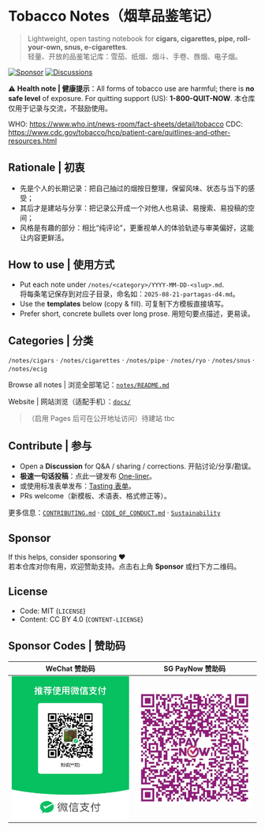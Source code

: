﻿# Tobacco Notes（烟草品鉴笔记）

> Lightweight, open tasting notebook for **cigars, cigarettes, pipe, roll-your-own, snus, e-cigarettes**.  
> 轻量、开放的品鉴笔记库：雪茄、纸烟、烟斗、手卷、唇烟、电子烟。

[![Sponsor](https://img.shields.io/badge/Sponsor-❤-ff4d6d?style=for-the-badge)](#sponsor)
[![Discussions](https://img.shields.io/badge/Discussions-join-blue?style=for-the-badge)](../../discussions)

⚠️ **Health note | 健康提示**：All forms of tobacco use are harmful; there is **no safe level** of exposure. For quitting support (US): **1-800-QUIT-NOW**. 本仓库仅用于记录与交流，不鼓励使用。  

WHO: https://www.who.int/news-room/fact-sheets/detail/tobacco 
CDC: https://www.cdc.gov/tobacco/hcp/patient-care/quitlines-and-other-resources.html

## Rationale | 初衷
- 先是个人的长期记录：把自己抽过的烟按日整理，保留风味、状态与当下的感受；
- 其后才是建站与分享：把记录公开成一个对他人也易读、易搜索、易投稿的空间；
- 风格是有趣的部分：相比“纯评论”，更重视单人的体验轨迹与审美偏好，这能让内容更鲜活。

## How to use | 使用方式
- Put each note under `/notes/<category>/YYYY-MM-DD-<slug>.md`.  
  将每条笔记保存到对应子目录，命名如：`2025-08-21-partagas-d4.md`。
- Use the **templates** below (copy & fill). 可复制下方模板直接填写。
- Prefer short, concrete bullets over long prose. 用短句要点描述，更易读。

## Categories | 分类
`/notes/cigars` · `/notes/cigarettes` · `/notes/pipe` · `/notes/ryo` · `/notes/snus` · `/notes/ecig`

Browse all notes | 浏览全部笔记：[`notes/README.md`](./notes/README.md)

Website | 网站浏览（适配手机）：[`docs/`](./docs/) 
>（启用 Pages 后可在公开地址访问）待建站
> tbc

## Contribute | 参与
- Open a **Discussion** for Q&A / sharing / corrections. 开贴讨论/分享/勘误。  
- **极速一句话投稿**：点此一键发布 [One-liner](../../issues/new?template=quick.yml)。  
- 或使用标准表单发布：[Tasting 表单](../../issues/new?template=tasting.yml)。  
- PRs welcome（新模板、术语表、格式修正等）。

更多信息：[`CONTRIBUTING.md`](./CONTRIBUTING.md) · [`CODE_OF_CONDUCT.md`](./CODE_OF_CONDUCT.md) · [`Sustainability`](./docs/sustainability.md)

## Sponsor
If this helps, consider sponsoring ❤️  
若本仓库对你有用，欢迎赞助支持。点击右上角 **Sponsor** 或扫下方二维码。

## License
- Code: MIT (`LICENSE`)  
- Content: CC BY 4.0 (`CONTENT-LICENSE`)

## Sponsor Codes | 赞助码

| WeChat 赞助码 | SG PayNow 赞助码 |
| --- | --- |
| <img src=".github/WeChat%20Sponsor%20Code.jpg" width="240" alt="WeChat Sponsor Code" /> | <img src=".github/SG%20PayNow%20Sponsor%20Code.jpg" width="240" alt="SG PayNow Sponsor Code" /> |
